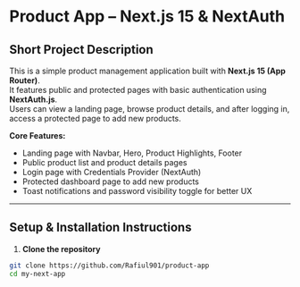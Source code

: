 # Product App – Next.js 15 & NextAuth

## Short Project Description
This is a simple product management application built with **Next.js 15 (App Router)**.  
It features public and protected pages with basic authentication using **NextAuth.js**.  
Users can view a landing page, browse product details, and after logging in, access a protected page to add new products.

**Core Features:**
- Landing page with Navbar, Hero, Product Highlights, Footer
- Public product list and product details pages
- Login page with Credentials Provider (NextAuth)
- Protected dashboard page to add new products
- Toast notifications and password visibility toggle for better UX

---

## Setup & Installation Instructions

1. **Clone the repository**
```bash
git clone https://github.com/Rafiul901/product-app
cd my-next-app
